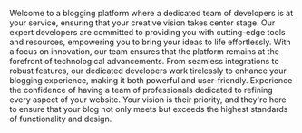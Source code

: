 Welcome to a blogging platform where a dedicated team of developers is at your service, ensuring that your creative vision takes center stage. Our expert developers are committed to providing you with cutting-edge tools and resources, empowering you to bring your ideas to life effortlessly. With a focus on innovation, our team ensures that the platform remains at the forefront of technological advancements. From seamless integrations to robust features, our dedicated developers work tirelessly to enhance your blogging experience, making it both powerful and user-friendly. Experience the confidence of having a team of professionals dedicated to refining every aspect of your website. Your vision is their priority, and they're here to ensure that your blog not only meets but exceeds the highest standards of functionality and design.